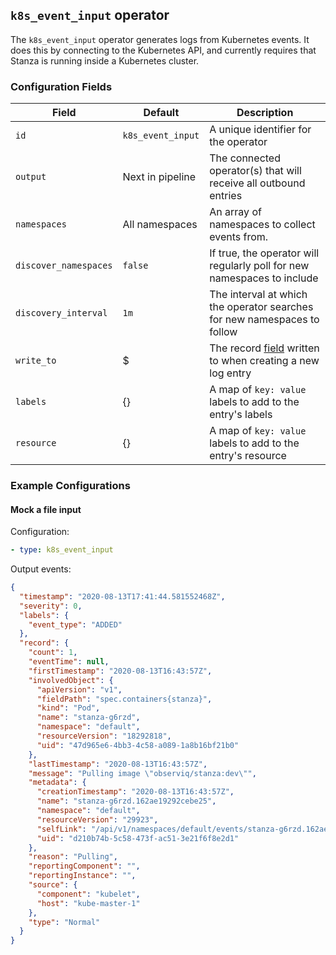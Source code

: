 ## `k8s_event_input` operator

The `k8s_event_input` operator generates logs from Kubernetes events. It does this by connecting to the
Kubernetes API, and currently requires that Stanza is running inside a Kubernetes cluster.

### Configuration Fields

| Field                 | Default           | Description                                                                                      |
| ---                   | ---               | ---                                                                                              |
| `id`                  | `k8s_event_input` | A unique identifier for the operator                                                             |
| `output`              | Next in pipeline  | The connected operator(s) that will receive all outbound entries                                 |
| `namespaces`          | All namespaces    | An array of namespaces to collect events from.                                                   |
| `discover_namespaces` | `false`           | If true, the operator will regularly poll for new namespaces to include                          |
| `discovery_interval ` | `1m`              | The interval at which the operator searches for new namespaces to follow                         |
| `write_to`            | $                 | The record [field](/docs/types/field.md) written to when creating a new log entry                |
| `labels`              | {}                | A map of `key: value` labels to add to the entry's labels                                        |
| `resource`            | {}                | A map of `key: value` labels to add to the entry's resource                                      |
 
### Example Configurations

#### Mock a file input

Configuration:
```yaml
- type: k8s_event_input
```

Output events:
```json
{
  "timestamp": "2020-08-13T17:41:44.581552468Z",
  "severity": 0,
  "labels": {
    "event_type": "ADDED"
  },
  "record": {
    "count": 1,
    "eventTime": null,
    "firstTimestamp": "2020-08-13T16:43:57Z",
    "involvedObject": {
      "apiVersion": "v1",
      "fieldPath": "spec.containers{stanza}",
      "kind": "Pod",
      "name": "stanza-g6rzd",
      "namespace": "default",
      "resourceVersion": "18292818",
      "uid": "47d965e6-4bb3-4c58-a089-1a8b16bf21b0"
    },
    "lastTimestamp": "2020-08-13T16:43:57Z",
    "message": "Pulling image \"observiq/stanza:dev\"",
    "metadata": {
      "creationTimestamp": "2020-08-13T16:43:57Z",
      "name": "stanza-g6rzd.162ae19292cebe25",
      "namespace": "default",
      "resourceVersion": "29923",
      "selfLink": "/api/v1/namespaces/default/events/stanza-g6rzd.162ae19292cebe25",
      "uid": "d210b74b-5c58-473f-ac51-3e21f6f8e2d1"
    },
    "reason": "Pulling",
    "reportingComponent": "",
    "reportingInstance": "",
    "source": {
      "component": "kubelet",
      "host": "kube-master-1"
    },
    "type": "Normal"
  }
}
```
